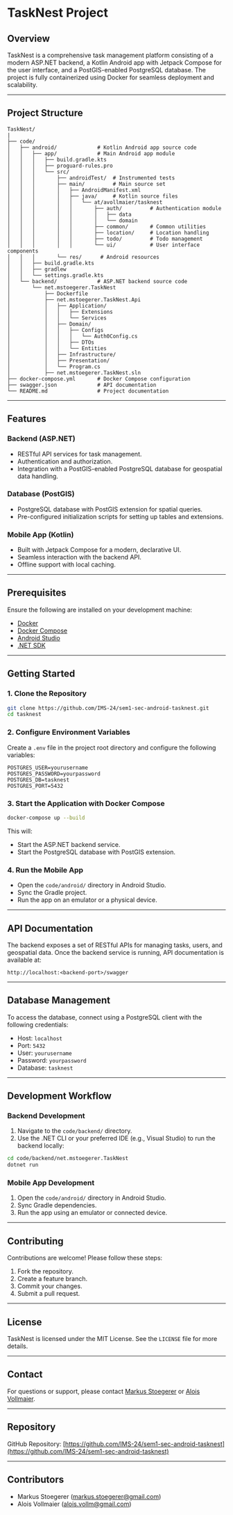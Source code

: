 
# TaskNest Project

## Overview
TaskNest is a comprehensive task management platform consisting of a modern ASP.NET backend, a Kotlin Android app with Jetpack Compose for the user interface, and a PostGIS-enabled PostgreSQL database. The project is fully containerized using Docker for seamless deployment and scalability.

---

## Project Structure

```
TaskNest/
|
├── code/
│   ├── android/             # Kotlin Android app source code
│   │   ├── app/             # Main Android app module
│   │   │   ├── build.gradle.kts
│   │   │   ├── proguard-rules.pro
│   │   │   └── src/
│   │   │       ├── androidTest/  # Instrumented tests
│   │   │       ├── main/         # Main source set
│   │   │       │   ├── AndroidManifest.xml
│   │   │       │   ├── java/     # Kotlin source files
│   │   │       │   │   └── at/avollmaier/tasknest
│   │   │       │   │       ├── auth/         # Authentication module
│   │   │       │   │       │   ├── data
│   │   │       │   │       │   └── domain
│   │   │       │   │       ├── common/       # Common utilities
│   │   │       │   │       ├── location/     # Location handling
│   │   │       │   │       ├── todo/         # Todo management
│   │   │       │   │       └── ui/           # User interface components
│   │   │       └── res/      # Android resources
│   │   ├── build.gradle.kts
│   │   ├── gradlew
│   │   └── settings.gradle.kts
│   └── backend/             # ASP.NET backend source code
│       └── net.mstoegerer.TaskNest
│           ├── Dockerfile
│           ├── net.mstoegerer.TaskNest.Api
│           │   ├── Application/
│           │   │   ├── Extensions
│           │   │   └── Services
│           │   ├── Domain/
│           │   │   ├── Configs
│           │   │   │   └── Auth0Config.cs
│           │   │   ├── DTOs
│           │   │   └── Entities
│           │   ├── Infrastructure/
│           │   ├── Presentation/
│           │   └── Program.cs
│           ├── net.mstoegerer.TaskNest.sln
├── docker-compose.yml       # Docker Compose configuration
├── swagger.json             # API documentation
└── README.md                # Project documentation
```

---

## Features

### Backend (ASP.NET)
- RESTful API services for task management.
- Authentication and authorization.
- Integration with a PostGIS-enabled PostgreSQL database for geospatial data handling.

### Database (PostGIS)
- PostgreSQL database with PostGIS extension for spatial queries.
- Pre-configured initialization scripts for setting up tables and extensions.

### Mobile App (Kotlin)
- Built with Jetpack Compose for a modern, declarative UI.
- Seamless interaction with the backend API.
- Offline support with local caching.

---

## Prerequisites

Ensure the following are installed on your development machine:
- [Docker](https://www.docker.com/)
- [Docker Compose](https://docs.docker.com/compose/)
- [Android Studio](https://developer.android.com/studio)
- [.NET SDK](https://dotnet.microsoft.com/download)

---

## Getting Started

### 1. Clone the Repository

```bash
git clone https://github.com/IMS-24/sem1-sec-android-tasknest.git
cd tasknest
```

### 2. Configure Environment Variables

Create a `.env` file in the project root directory and configure the following variables:

```
POSTGRES_USER=yourusername
POSTGRES_PASSWORD=yourpassword
POSTGRES_DB=tasknest
POSTGRES_PORT=5432
```

### 3. Start the Application with Docker Compose

```bash
docker-compose up --build
```

This will:
- Start the ASP.NET backend service.
- Start the PostgreSQL database with PostGIS extension.

### 4. Run the Mobile App

- Open the `code/android/` directory in Android Studio.
- Sync the Gradle project.
- Run the app on an emulator or a physical device.

---

## API Documentation

The backend exposes a set of RESTful APIs for managing tasks, users, and geospatial data. Once the backend service is running, API documentation is available at:

```
http://localhost:<backend-port>/swagger
```

---

## Database Management

To access the database, connect using a PostgreSQL client with the following credentials:

- Host: `localhost`
- Port: `5432`
- User: `yourusername`
- Password: `yourpassword`
- Database: `tasknest`

---

## Development Workflow

### Backend Development
1. Navigate to the `code/backend/` directory.
2. Use the .NET CLI or your preferred IDE (e.g., Visual Studio) to run the backend locally:

```bash
cd code/backend/net.mstoegerer.TaskNest
dotnet run
```

### Mobile App Development
1. Open the `code/android/` directory in Android Studio.
2. Sync Gradle dependencies.
3. Run the app using an emulator or connected device.

---

## Contributing

Contributions are welcome! Please follow these steps:
1. Fork the repository.
2. Create a feature branch.
3. Commit your changes.
4. Submit a pull request.

---

## License

TaskNest is licensed under the MIT License. See the `LICENSE` file for more details.

---

## Contact

For questions or support, please contact [Markus Stoegerer](mailto:markus.stoegerer@gmail.com) or [Alois Vollmaier](mailto:alois.vollm@gmail.com).

---

## Repository

GitHub Repository: [https://github.com/IMS-24/sem1-sec-android-tasknest](https://github.com/IMS-24/sem1-sec-android-tasknest)

---

## Contributors

- Markus Stoegerer ([markus.stoegerer@gmail.com](mailto:markus.stoegerer@gmail.com))
- Alois Vollmaier ([alois.vollm@gmail.com](mailto:alois.vollm@gmail.com))
